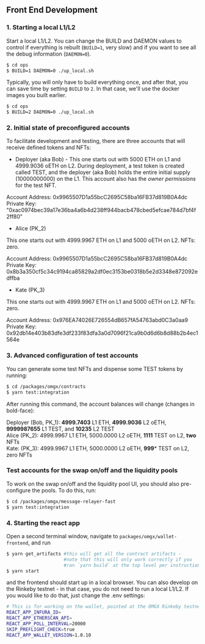 ## Front End Development

### 1. Starting a local L1/L2

Start a local L1/L2. You can change the BUILD and DAEMON values to control if everything is rebuilt (`BUILD=1`, very slow) and if you want to see all the debug information (`DAEMON=0`).

```bash
$ cd ops
$ BUILD=1 DAEMON=0 ./up_local.sh
```

Typically, you will only have to build everything once, and after that, you can save time by setting `BUILD` to `2`. In that case, we'll use the docker images you built earlier.

```bash
$ cd ops
$ BUILD=2 DAEMON=0 ./up_local.sh
```

### 2. Initial state of preconfigured accounts 

To facilitate development and testing, there are three accounts that will receive defined tokens and NFTs:

* Deployer (aka Bob) - This one starts out with 5000 ETH on L1 and 4999.9036 oETH on L2. During deployment, a test token is created called TEST, and the deployer (aka Bob) holds the entire initial supply (10000000000) on the L1. This account also has the *owner permissions* for the test NFT. 

Account Address: 0x9965507D1a55bcC2695C58ba16FB37d819B0A4dc  
Private Key: "0xac0974bec39a17e36ba4a6b4d238ff944bacb478cbed5efcae784d7bf4f2ff80"  

* Alice (PK_2)

This one starts out with 4999.9967 ETH on L1 and 5000 oETH on L2. NFTs: zero.

Account Address: 0x9965507D1a55bcC2695C58ba16FB37d819B0A4dc  
Private Key: 0x8b3a350cf5c34c9194ca85829a2df0ec3153be0318b5e2d3348e872092edffba  

* Kate (PK_3) 

This one starts out with 4999.9967 ETH on L1 and 5000 oETH on L2. NFTs: zero.

Account Address: 0x976EA74026E726554dB657fA54763abd0C3a0aa9  
Private Key: 0x92db14e403b83dfe3df233f83dfa3a0d7096f21ca9b0d6d6b8d88b2b4ec1564e  

### 3. Advanced configuration of test accounts

You can generate some test NFTs and dispense some TEST tokens by running:

```bash
$ cd /packages/omgx/contracts
$ yarn test:integration
```

After running this command, the account balances will change (changes in bold-face):

Deployer (Bob, PK_1): **4999.7403** L1 ETH, **4999.9036** L2 oETH, **9999987655** L1 TEST, and **10235** L2 TEST  
Alice (PK_2):         4999.9967 L1 ETH, 5000.0000 L2 oETH, **1111** TEST on L2, **two** NFTs  
Kate: (PK_3):         4999.9967 L1 ETH, 5000.0000 L2 oETH, **999*** TEST on L2, zero NFTs  

### Test accounts for the swap on/off and the liquidity pools

To work on the swap on/off and the liquidity pool UI, you should also pre-configure the pools. To do this, run:

```bash
$ cd /packages/omgx/message-relayer-fast
$ yarn test:integration
```

### 4. Starting the react app

Open a second terminal window, navigate to `packages/omgx/wallet-frontend`, and run

```bash
$ yarn get_artifacts #this will get all the contract artifacts - 
                     #note that this will only work correctly if you 
                     #ran `yarn build` at the top level per instructions
$ yarn start
```

and the frontend should start up in a local browser. You can also develop on the Rinkeby testnet - in that case, you do not need to run a local L1/L2. If you would like to do that, just change the .env settings:

```bash
# This is for working on the wallet, pointed at the OMGX Rinkeby testnet
REACT_APP_INFURA_ID=
REACT_APP_ETHERSCAN_API=
REACT_APP_POLL_INTERVAL=20000
SKIP_PREFLIGHT_CHECK=true
REACT_APP_WALLET_VERSION=1.0.10
```